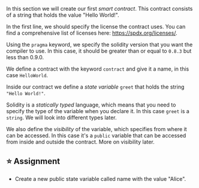 In this section we will create our first *smart contract*. This contract consists of a string that holds the value "Hello World!".

In the first line, we should specify the license the contract uses. You can find a comprehensive list of licenses here: https://spdx.org/licenses/.

Using the `pragma` keyword, we specify the solidity version that you want the compiler to use. In this case, it should be greater than or equal to `0.8.3` but less than 0.9.0.

We define a contract with the keyword `contract` and give it a name, in this case `HelloWorld`.

Inside our contract we define a *state variable* `greet` that holds the string `"Hello World!"`. 

Solidity is a *statically typed* language, which means that you need to specify the type of the variable when you declare it. In this case `greet` is a `string`. We will look into different types later.

We also define the *visibility* of the variable, which specifies from where it can be accessed. In this case it's a `public` variable that can be accessed from inside and outside the contract. More on visibility later.

## ⭐️ Assignment
- Create a new public state variable called name with the value "Alice".